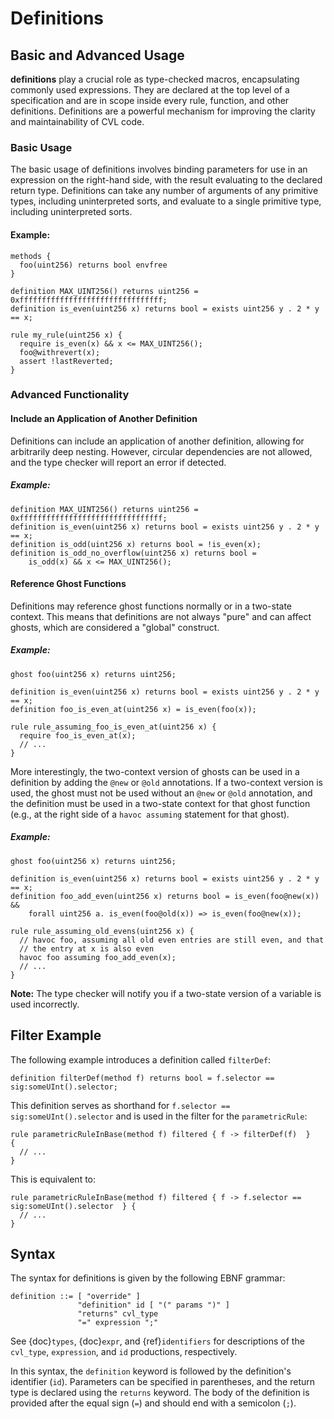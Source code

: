 # Definitions

## Basic and Advanced Usage

**definitions** play a crucial role as type-checked macros, encapsulating commonly used expressions. They are declared at the top level of a specification and are in scope inside every rule, function, and other definitions. Definitions are a powerful mechanism for improving the clarity and maintainability of CVL code.

### Basic Usage

The basic usage of definitions involves binding parameters for use in an expression on the right-hand side, with the result evaluating to the declared return type. Definitions can take any number of arguments of any primitive types, including uninterpreted sorts, and evaluate to a single primitive type, including uninterpreted sorts.

#### Example:

```cvl
methods {
  foo(uint256) returns bool envfree
}

definition MAX_UINT256() returns uint256 = 0xffffffffffffffffffffffffffffffff;
definition is_even(uint256 x) returns bool = exists uint256 y . 2 * y == x;

rule my_rule(uint256 x) {
  require is_even(x) && x <= MAX_UINT256();
  foo@withrevert(x);
  assert !lastReverted;
}
```

### Advanced Functionality

#### Include an Application of Another Definition

Definitions can include an application of another definition, allowing for arbitrarily deep nesting. However, circular dependencies are not allowed, and the type checker will report an error if detected.

##### Example:

```cvl
definition MAX_UINT256() returns uint256 = 0xffffffffffffffffffffffffffffffff;
definition is_even(uint256 x) returns bool = exists uint256 y . 2 * y == x;
definition is_odd(uint256 x) returns bool = !is_even(x);
definition is_odd_no_overflow(uint256 x) returns bool =
    is_odd(x) && x <= MAX_UINT256();
```

#### Reference Ghost Functions

Definitions may reference ghost functions normally or in a two-state context. This means that definitions are not always "pure" and can affect ghosts, which are considered a "global" construct.

##### Example:

```cvl
ghost foo(uint256 x) returns uint256;

definition is_even(uint256 x) returns bool = exists uint256 y . 2 * y == x;
definition foo_is_even_at(uint256 x) = is_even(foo(x));

rule rule_assuming_foo_is_even_at(uint256 x) {
  require foo_is_even_at(x);
  // ...
}
```

More interestingly, the two-context version of ghosts can be used in a definition by adding the `@new` or `@old` annotations. If a two-context version is used, the ghost must not be used without an `@new` or `@old` annotation, and the definition must be used in a two-state context for that ghost function (e.g., at the right side of a `havoc assuming` statement for that ghost).

##### Example:

```cvl
ghost foo(uint256 x) returns uint256;

definition is_even(uint256 x) returns bool = exists uint256 y . 2 * y == x;
definition foo_add_even(uint256 x) returns bool = is_even(foo@new(x)) &&
    forall uint256 a. is_even(foo@old(x)) => is_even(foo@new(x));

rule rule_assuming_old_evens(uint256 x) {
  // havoc foo, assuming all old even entries are still even, and that
  // the entry at x is also even
  havoc foo assuming foo_add_even(x);
  // ...
}
```

**Note:** The type checker will notify you if a two-state version of a variable is used incorrectly.

## Filter Example

The following example introduces a definition called `filterDef`:

```cvl
definition filterDef(method f) returns bool = f.selector == sig:someUInt().selector;
```

This definition serves as shorthand for `f.selector == sig:someUInt().selector` and is used in the filter for the `parametricRule`:

```cvl
rule parametricRuleInBase(method f) filtered { f -> filterDef(f)  }
{
  // ...
}
```

This is equivalent to:

```cvl
rule parametricRuleInBase(method f) filtered { f -> f.selector == sig:someUInt().selector  } {
  // ...
}
```

## Syntax

The syntax for definitions is given by the following EBNF grammar:

```
definition ::= [ "override" ]
               "definition" id [ "(" params ")" ]
               "returns" cvl_type
               "=" expression ";"
```

See {doc}`types`, {doc}`expr`, and {ref}`identifiers` for descriptions of the `cvl_type`, `expression`, and `id` productions, respectively.

In this syntax, the `definition` keyword is followed by the definition's identifier (`id`). Parameters can be specified in parentheses, and the return type is declared using the `returns` keyword. The body of the definition is provided after the equal sign (`=`) and should end with a semicolon (`;`).